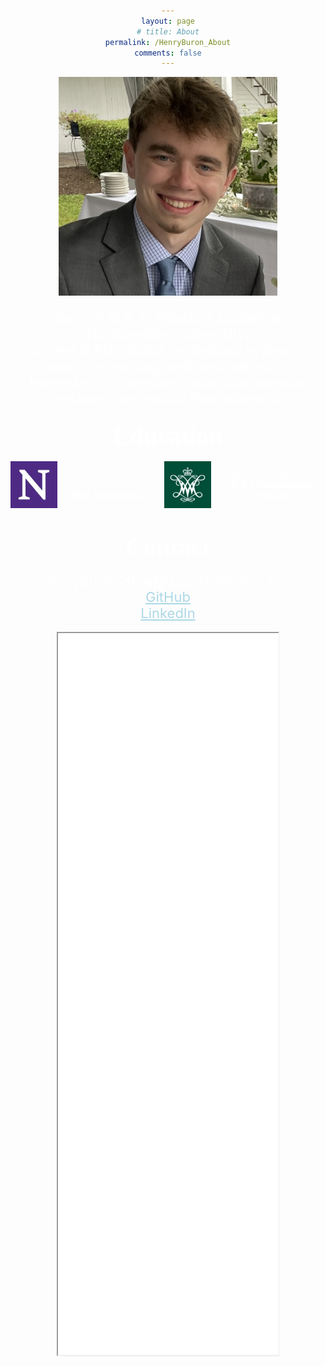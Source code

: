 ```yaml
---
layout: page
# title: About
permalink: /HenryBuron_About
comments: false
---
```


<style>
  /* Add CSS styles for text color and centering */
  body {
    color: white; /* Sets the default text color to white */
    text-align: center; /* Centers the text content */
  }
  a {
    color: white; /* Sets the link color to white */
  }
</style>

<!-- ### <a style="color: white; font-size:40px">About</a> -->
<!-- ### <a style="color: white;">About</a> -->

<img src="/assets/images/headshot.jpeg" style="width: 350px; height: auto; margin: 0 auto; display: block;">

<!-- <br> -->


<ul style="list-style-type: none; padding: 0; color:white; font-size:22px;">
    <li>Current M.S. in Robotics student at Northwestern University.</li>
    <li>Skilled in ROS/ROS2, embedded systems, machine learning, and mechatronics.</li>
    <li>Interested in computer vision, autonomous systems, and mobile/field robotics.</li>
</ul>


<!-- ### <a style="color: white; font-size:40px">Education</a> -->
### <a style="color: white; font-size:40px; font-family: 'Times New Roman', Times, serif;">Education</a>


<div style="display: flex; align-items: center; justify-content: center; color: white;">
    <img src="/assets/images/nu.jpeg" style="width: 75px; height: auto; margin-right: 10px;">
    <div>
        <i>Sep. 2023 - Dec. 2024</i> <br>
        <b>M.S. in Robotics</b>
    </div>
    <!-- Additional image placed here -->
    <img src="/assets/images/wm.jpeg" style="width: 75px; height: auto; margin-left: 20px;">
    <div style="margin-left: 10px;"> <!-- Adjusted margin-left for the text div -->
        <i>Sep. 2019 - May 2023</i> <br>
        <b>B.S. in Engineering Physics</b>
    </div>
</div>

<br>

### <a style="color: white; font-size:40px; font-family: 'Times New Roman', Times, serif;">Contact</a>

<div style="text-align: center; color: white; font-size:22px;">
    <span>henryburon2024@u.northwestern.edu</span><br>
    <a href="https://github.com/henryburon" style="color: lightblue;">GitHub</a><br>
    <a href="https://www.linkedin.com/in/henryburon" style="color: lightblue;">LinkedIn</a><br>
</div>

<br>

<div style="text-align: center;">
    <iframe src="_pages/HenryBuronResume.pdf" width="70%" height="1155px" style="display: inline-block;"></iframe>
</div>
